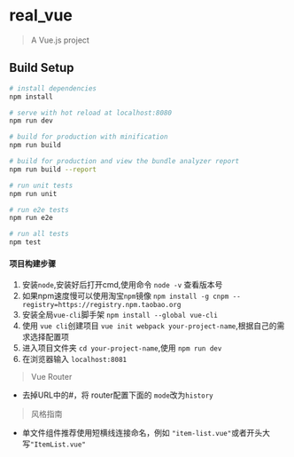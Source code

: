 # real_vue

> A Vue.js project

## Build Setup

``` bash
# install dependencies
npm install

# serve with hot reload at localhost:8080
npm run dev

# build for production with minification
npm run build

# build for production and view the bundle analyzer report
npm run build --report

# run unit tests
npm run unit

# run e2e tests
npm run e2e

# run all tests
npm test
```

#### 项目构建步骤
 1. 安装`node`,安装好后打开cmd,使用命令 `node -v` 查看版本号
 2. 如果npm速度慢可以使用淘宝`npm`镜像 `npm install -g cnpm --registry=https://registry.npm.taobao.org`
 3. 安装全局`vue-cli`脚手架 `npm install --global vue-cli`
 4. 使用 `vue cli`创建项目 `vue init webpack your-project-name`,根据自己的需求选择配置项
 5. 进入项目文件夹 `cd your-project-name`,使用 `npm run dev`
 6. 在浏览器输入 `localhost:8081`

> Vue Router
 - 去掉URL中的#，将 router配置下面的 `mode`改为`history`

> 风格指南
 - 单文件组件推荐使用短横线连接命名，例如 `"item-list.vue"`或者开头大写``"ItemList.vue"``
